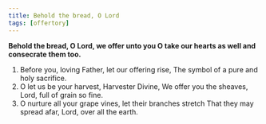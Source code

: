 ```yaml
---
title: Behold the bread, O Lord
tags: [offertory]
---
```


**Behold the bread, O Lord, we offer unto you
O take our hearts as well and consecrate them too.**

1. Before you, loving Father, let our offering rise,
  The symbol of a pure and holy sacrifice.
1. O let us be your harvest, Harvester Divine,
  We offer you the sheaves, Lord, full of grain so fine.
1. O nurture all your grape vines, let their branches stretch
  That they may spread afar, Lord, over all the earth. 
